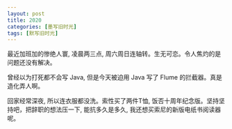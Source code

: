 ```yaml
---
layout: post
title: 2020
categories: [墨写旧时光]
tags: [默写旧时光]
---
```


最近加班加的惨绝人寰, 凌晨两三点, 周六周日连轴转。生无可恋。令人焦灼的是问题还没有解决。

曾经以为打死都不会写 Java, 但是今天被迫用 Java 写了 Flume 的拦截器。真是造化弄人啊。

回家经常深夜, 所以连衣服都没洗。索性买了两件T恤, 饭否十周年纪念版。坚持坚持吧，把辞职的想法压一下, 能抗多久是多久, 我还想买索尼的新版电纸书阅读器呢。



